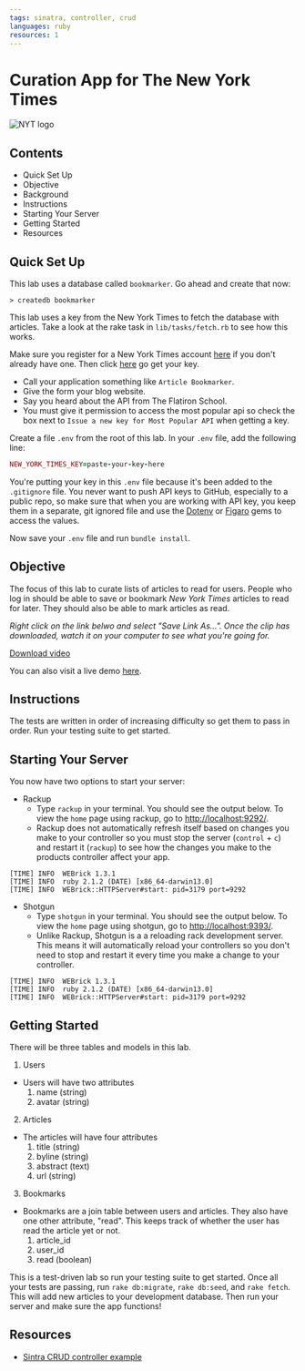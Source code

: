 ```yaml
---
tags: sinatra, controller, crud
languages: ruby
resources: 1
---
```


# Curation App for The New York Times 

![NYT logo](https://s3-us-west-2.amazonaws.com/web-dev-readme-photos/sinatra/The_New_York_Times_logo.png)

## Contents

* Quick Set Up
* Objective
* Background
* Instructions
* Starting Your Server
* Getting Started
* Resources

## Quick Set Up

This lab uses a database called `bookmarker`. Go ahead and create that now:

```
> createdb bookmarker
```

This lab uses a key from the New York Times to fetch the database with articles. Take a look at the rake task in `lib/tasks/fetch.rb` to see how this works.

Make sure you register for a New York Times account [here](https://myaccount.nytimes.com/register?) if you don't already have one. Then click [here](http://developer.nytimes.com/apps/register) go get your key.

* Call your application something like `Article Bookmarker`. 
* Give the form your blog website. 
* Say you heard about the API from The Flatiron School.
* You must give it permission to access the most popular api so check the box next to `Issue a new key for Most Popular API` when getting a key.

Create a file `.env` from the root of this lab. In your `.env` file, add the following line:

```ruby
NEW_YORK_TIMES_KEY=paste-your-key-here
```

You're putting your key in this `.env` file because it's been added to the `.gitignore` file. You never want to push API keys to GitHub, especially to a public repo, so make sure that when you are working with API key, you keep them in a separate, git ignored file and use the [Dotenv](https://github.com/bkeepers/dotenv) or [Figaro](https://github.com/laserlemon/figaro) gems to access the values.

Now save your `.env` file and run `bundle install`.

## Objective

The focus of this lab to curate lists of articles to read for users. People who log in should be able to save or bookmark *New York Times* articles to read for later. They should also be able to mark articles as read.

*Right click on the link belwo and select "Save Link As...". Once the clip has downloaded, watch it on your computer to see what you're going for.*

[Download video](http://s3-us-west-2.amazonaws.com/web-dev-readme-photos/sinatra/nyt-article-bookmarker.mp4)

You can also visit a live demo [here](https://nyt-bookmarker.herokuapp.com/).

## Instructions

The tests are written in order of increasing difficulty so get them to pass in order. Run your testing suite to get started.

## Starting Your Server

You now have two options to start your server:

* Rackup
  * Type `rackup` in your terminal. You should see the output below. To view the `home` page using rackup, go to [http://localhost:9292/](http://localhost:9292/).
  * Rackup does not automatically refresh itself based on changes you make to your controller so you must stop the server (`control` + `c`) and restart it (`rackup`) to see how the changes you make to the products controller affect your app.
  
```
[TIME] INFO  WEBrick 1.3.1
[TIME] INFO  ruby 2.1.2 (DATE) [x86_64-darwin13.0]
[TIME] INFO  WEBrick::HTTPServer#start: pid=3179 port=9292
```
* Shotgun
  * Type `shotgun` in your terminal. You should see the output below. To view the `home` page using shotgun, go to [http://localhost:9393/](http://localhost:9393/).
  * Unlike Rackup, Shotgun is a  a reloading rack development server. This means it will automatically reload your controllers so you don't need to stop and restart it every time you make a change to your controller.

```
[TIME] INFO  WEBrick 1.3.1
[TIME] INFO  ruby 2.1.2 (DATE) [x86_64-darwin13.0]
[TIME] INFO  WEBrick::HTTPServer#start: pid=3179 port=9292
```

## Getting Started

There will be three tables and models in this lab.

1. Users
  * Users will have two attributes
    1. name (string)
    2. avatar (string)
2. Articles
  * The articles will have four attributes
    1. title (string)
    2. byline (string)
    3. abstract (text)
    4. url (string)
3. Bookmarks
  * Bookmarks are a join table between users and articles. They also have one other attribute, "read". This keeps track of whether the user has read the article yet or not.
    1. article_id
    2. user_id
    3. read (boolean)

This is a test-driven lab so run your testing suite to get started. Once all your tests are passing, run `rake db:migrate`, `rake db:seed`, and `rake fetch`. This will add new articles to your development database. Then run your server and make sure the app functions!

## Resources

* [Sintra CRUD controller example](https://github.com/ryanbriones/dbc-sinatra-crud-example/blob/master/app/controllers/index.rb)
